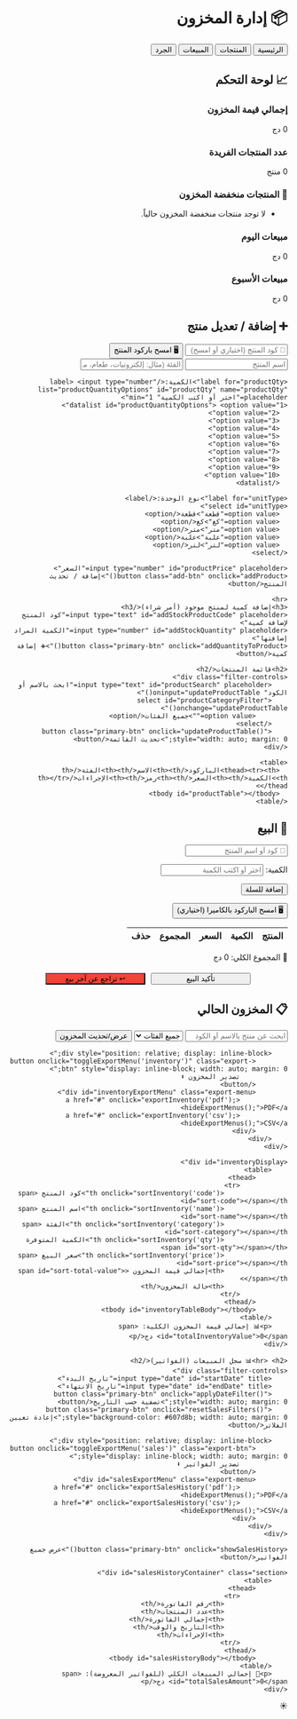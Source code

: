 <!DOCTYPE html>
<html lang="ar" dir="rtl">
<head>
  <meta charset="UTF-8">
  <meta name="viewport" content="width=device-width, initial-scale=1.0">
  <title>إدارة المخزون مع لوحة تحكم متقدمة</title>
  <link rel="manifest" href="manifest.json">
  <meta name="theme-color" content="#2196f3">
  <link rel="icon" href="icons/e-commerce.png">
  <script src="https://unpkg.com/html5-qrcode" type="text/javascript"></script>
  <script src="https://cdn.jsdelivr.net/npm/jsbarcode@3.11.5/dist/JsBarcode.all.min.js"></script>
  <script src="https://cdnjs.cloudflare.com/ajax/libs/jspdf/2.5.1/jspdf.umd.min.js"></script>
  <script src="https://cdnjs.cloudflare.com/ajax/libs/html2canvas/1.4.1/html2canvas.min.js"></script>
  <link rel="stylesheet" href="style.css">
</head>
<body>
  <h1>📦 إدارة المخزون</h1>
  <nav>
    <button onclick="showSection('dashboard')">الرئيسية</button>
    <button onclick="showSection('products')">المنتجات</button>
    <button onclick="showSection('sales')">المبيعات</button>
    <button onclick="showSection('inventory')">الجرد</button>
  </nav>

  <section id="dashboard" class="section active">
    <h2>📈 لوحة التحكم</h2>
    <div class="stats-grid">
      <div class="stat-card">
        <h3>إجمالي قيمة المخزون</h3>
        <p><span id="dashboardTotalInventoryValue">0</span> دج</p>
      </div>
      <div class="stat-card">
        <h3>عدد المنتجات الفريدة</h3>
        <p><span id="dashboardTotalProducts">0</span> منتج</p>
      </div>
      <div class="stat-card low-stock-items">
        <h3>🚨 المنتجات منخفضة المخزون</h3>
        <ul id="dashboardLowStockList">
          <li>لا توجد منتجات منخفضة المخزون حالياً.</li>
        </ul>
      </div>
      <div class="stat-card">
        <h3>مبيعات اليوم</h3>
        <p><span id="dashboardDailySales">0</span> دج</p>
      </div>
      <div class="stat-card">
        <h3>مبيعات الأسبوع</h3>
        <p><span id="dashboardWeeklySales">0</span> دج</p>
      </div>
    </div>
  </section>

  <section id="products" class="section">
    <h2>➕ إضافة / تعديل منتج</h2>
    <input type="text" id="productCode" placeholder="📎 كود المنتج (اختياري أو امسح)">
    <button class="scan-btn" onclick="startProductScanner()">🖥️ امسح باركود المنتج</button>
    <div id="productReader" style="width:300px; margin:auto;"></div>
    <input type="text" id="productName" placeholder="اسم المنتج">
    <input type="text" id="productCategory" placeholder="الفئة (مثال: إلكترونيات، طعام، ملابس)">

    <label for="productQty">الكمية:</label> <input type="number" list="productQuantityOptions" id="productQty" name="productQty" placeholder="اختر أو اكتب الكمية" min="1">
    <datalist id="productQuantityOptions"> <option value="1">
      <option value="2">
      <option value="3">
      <option value="4">
      <option value="5">
      <option value="6">
      <option value="7">
      <option value="8">
      <option value="9">
      <option value="10">
      </datalist>

    <label for="unitType">نوع الوحدة:</label>
    <select id="unitType">
      <option value="قطعة">قطعة</option>
      <option value="كغ">كغ</option>
      <option value="متر">متر</option>
      <option value="علبة">علبة</option>
      <option value="لتر">لتر</option>
    </select>

    <input type="number" id="productPrice" placeholder="السعر">
    <button class="add-btn" onclick="addProduct()">إضافة / تحديث المنتج</button>

    <hr>
    <h3>إضافة كمية لمنتج موجود (أمر شراء)</h3>
    <input type="text" id="addStockProductCode" placeholder="كود المنتج لإضافة كمية">
    <input type="number" id="addStockQuantity" placeholder="الكمية المراد إضافتها">
    <button class="primary-btn" onclick="addQuantityToProduct()">➕ إضافة كمية</button>
    
    <h2>قائمة المنتجات</h2>
    <div class="filter-controls">
        <input type="text" id="productSearch" placeholder="ابحث بالاسم أو الكود" oninput="updateProductTable()">
        <select id="productCategoryFilter" onchange="updateProductTable()">
            <option value="">جميع الفئات</option>
        </select>
        <button class="primary-btn" onclick="updateProductTable()" style="width: auto; margin: 0;">تحديث القائمة</button>
    </div>

    <table>
      <thead><tr><th>الباركود</th><th>الاسم</th><th>الفئة</th><th>الكمية</th><th>السعر</th><th>رمز</th><th>الإجراءات</th></tr></thead>
      <tbody id="productTable"></tbody>
    </table>
  </section>

  <section id="sales" class="section">
    <h2>🛒 البيع</h2>
    <input type="text" id="saleCode" placeholder="📎 كود أو اسم المنتج" list="productSuggestions" oninput="updateSuggestions()">
    <datalist id="productSuggestions"></datalist>

   <label for="saleQuantity">الكمية:</label>
   <input type="number" list="quantityOptions" id="saleQuantity" name="saleQuantity" placeholder="اختر أو اكتب الكمية" min="1">
   <datalist id="quantityOptions"> <option value="1">
     <option value="2">
     <option value="3">
     <option value="4">
     <option value="5">
     <option value="6">
     <option value="7">
     <option value="8">
     <option value="9">
     <option value="10">
   </datalist>


   <button class="add-btn" onclick="addToCart()">إضافة للسلة</button>
    <div id="reader" style="width:300px; margin:auto;"></div>
    <button id="scanBtn" class="scan-btn" onclick="startSaleScanner()">🖥️ امسح الباركود بالكاميرا (اختياري)</button>
    <button id="cancelScanBtn" class="cancel-btn" onclick="cancelSaleScanner()" style="display:none;">❌ إلغاء المسح</button>
    <table>
      <thead><tr><th>المنتج</th><th>الكمية</th><th>السعر</th><th>المجموع</th><th>حذف</th></tr></thead>
      <tbody id="cartTable"></tbody>
    </table>
    <p>🧾 المجموع الكلي: <span id="cartTotal">0</span> دج</p>
    <div style="display: flex; justify-content: center; gap: 10px; margin-top: 20px;">
        <button class="confirm-btn" style="width: 180px;" onclick="confirmSale()">تأكيد البيع</button>
        <button class="cancel-btn" style="width: 180px; background-color: #f44336;" onclick="undoLastSale()">↩️ تراجع عن آخر بيع</button>
    </div>
  </section>

  <section id="inventory" class="section">
    <h2>📋 المخزون الحالي</h2>
    <div class="filter-controls">
        <input type="text" id="inventorySearch" placeholder="ابحث عن منتج بالاسم أو الكود" oninput="showInventory()">
        <select id="inventoryCategoryFilter" onchange="showInventory()">
            <option value="">جميع الفئات</option>
            </select>
        <button class="primary-btn" onclick="showInventory()">عرض/تحديث المخزون</button>

        <div style="position: relative; display: inline-block;">
            <button onclick="toggleExportMenu('inventory')" class="export-btn" style="display: inline-block; width: auto; margin: 0;">
                تصدير المخزون ⬇️
            </button>
            <div id="inventoryExportMenu" class="export-menu">
                <a href="#" onclick="exportInventory('pdf'); hideExportMenus();">PDF</a>
                <a href="#" onclick="exportInventory('csv'); hideExportMenus();">CSV</a>
            </div>
        </div>
    </div>
    
    <div id="inventoryDisplay">
        <table>
            <thead>
                <tr>
                    <th onclick="sortInventory('code')">كود المنتج <span id="sort-code"></span></th>
                    <th onclick="sortInventory('name')">اسم المنتج <span id="sort-name"></span></th>
                    <th onclick="sortInventory('category')">الفئة <span id="sort-category"></span></th>
                    <th onclick="sortInventory('qty')">الكمية المتوفرة <span id="sort-qty"></span></th>
                    <th onclick="sortInventory('price')">سعر البيع <span id="sort-price"></span></th>
                    <th>إجمالي قيمة المخزون <span id="sort-total-value"></span></th>
                    <th>حالة المخزون</th>
                </tr>
            </thead>
            <tbody id="inventoryTableBody"></tbody>
        </table>
        <p>📊 إجمالي قيمة المخزون الكلية: <span id="totalInventoryValue">0</span> دج</p>
    </div>
    
    <hr> <h2>📊 سجل المبيعات (الفواتير)</h2>
    <div class="filter-controls">
        <input type="date" id="startDate" title="تاريخ البدء">
        <input type="date" id="endDate" title="تاريخ الانتهاء">
        <button class="primary-btn" onclick="applyDateFilter()" style="width: auto; margin: 0;">تصفية حسب التاريخ</button>
        <button class="primary-btn" onclick="resetSalesFilters()" style="background-color: #607d8b; width: auto; margin: 0;">إعادة تعيين الفلاتر</button>

        <div style="position: relative; display: inline-block;">
            <button onclick="toggleExportMenu('sales')" class="export-btn" style="display: inline-block; width: auto; margin: 0;">
                تصدير الفواتير ⬇️
            </button>
            <div id="salesExportMenu" class="export-menu">
                <a href="#" onclick="exportSalesHistory('pdf'); hideExportMenus();">PDF</a>
                <a href="#" onclick="exportSalesHistory('csv'); hideExportMenus();">CSV</a>
            </div>
        </div>
    </div>
    
    <button class="primary-btn" onclick="showSalesHistory()">عرض جميع الفواتير</button>

    <div id="salesHistoryContainer" class="section">
        <table>
            <thead>
                <tr>
                    <th>رقم الفاتورة</th>
                    <th>عدد المنتجات</th>
                    <th>إجمالي الفاتورة</th>
                    <th>التاريخ والوقت</th>
                    <th>الإجراءات</th>
                </tr>
            </thead>
            <tbody id="salesHistoryBody"></tbody>
        </table>
        <p>🔄 إجمالي المبيعات الكلي (للفواتير المعروضة): <span id="totalSalesAmount">0</span> دج</p>
    </div>
  </section>

  <div id="confirmSaleModal" class="modal" style="display: none;">
    <div class="modal-content">
      <span class="close-button" onclick="closeModal()">&times;</span>
      <h3>تأكيد عملية البيع</h3>
      <p>هل أنت متأكد من إتمام هذا البيع؟</p>
      <p>المجموع الكلي: <strong id="modalCartTotal">0</strong> دج</p>
      <h4>تفاصيل السلة:</h4>
      <ul id="modalCartItems">
        </ul>
      <div class="modal-buttons">
        <button class="confirm-sale-btn" onclick="executeSale()">تأكيد</button>
        <button class="cancel-modal-btn" onclick="closeModal()">إلغاء</button>
      </div>
    </div>
  </div>

  <div id="editProductModal" class="modal" style="display: none;">
    <div class="modal-content">
      <span class="close-button" onclick="closeModal()">&times;</span>
      <h3>تعديل المنتج</h3>
      <input type="hidden" id="editProductOriginalCode">
      <label for="editProductCode">كود المنتج:</label>
      <input type="text" id="editProductCode" placeholder="كود المنتج" readonly>
      <label for="editProductName">اسم المنتج:</label>
      <input type="text" id="editProductName" placeholder="اسم المنتج">
      <label for="editProductCategory">الفئة:</label>
      <input type="text" id="editProductCategory" placeholder="الفئة">
      <label for="editProductQty">الكمية:</label>
      <input type="number" id="editProductQty" placeholder="الكمية">
      <label for="editProductPrice">السعر:</label>
      <input type="number" id="editProductPrice" placeholder="السعر">
      <div class="modal-buttons">
        <button class="confirm-btn" onclick="saveEditedProduct()">حفظ التعديلات</button>
        <button class="cancel-btn" onclick="closeModal()">إلغاء</button>
      </div>
    </div>
  </div>

  <div id="invoicePrintModal" class="modal" style="display: none;">
    <div class="modal-content" style="max-width: 600px; text-align: right;">
        <span class="close-button" onclick="closeModal()">&times;</span>
        <div id="invoiceContent" style="padding: 20px; border: 1px solid #eee; background-color: white; color: black;">
            <h2 style="text-align: center; margin-bottom: 20px; color: #ff7300;">فاتورة البيع</h2>
            <p style="text-align: right;"><strong>رقم الفاتورة:</strong> <span id="printInvoiceId"></span></p>
            <p style="text-align: right;"><strong>التاريخ والوقت:</strong> <span id="printInvoiceDate"></span></p>
            <hr style="border-top: 1px dashed #ccc; margin: 15px 0;">
            <table style="width: 100%; border-collapse: collapse; margin-bottom: 20px;">
                <thead>
                    <tr style="background-color: #f2f2f2;">
                        <th style="padding: 8px; border: 1px solid #ddd; text-align: right;">المنتج</th>
                        <th style="padding: 8px; border: 1px solid #ddd; text-align: right;">الكمية</th>
                        <th style="padding: 8px; border: 1px solid #ddd; text-align: right;">السعر (للواحدة)</th>
                        <th style="padding: 8px; border: 1px solid #ddd; text-align: right;">الإجمالي</th>
                    </tr>
                </thead>
                <tbody id="printInvoiceItems">
                </tbody>
            </table>
            <p style="text-align: left; font-size: 1.2em; font-weight: bold; padding-top: 10px; border-top: 2px solid #ff7300;">
                الإجمالي الكلي: <span id="printInvoiceTotal"></span> دج
            </p>
            <p style="text-align: center; margin-top: 30px; font-size: 0.9em; color: #555;">شكراً لتعاملك معنا!</p>
        </div>
        <div class="modal-buttons" style="margin-top: 20px;">
            <button class="confirm-btn" onclick="printInvoice()">🖨️ طباعة الفاتورة</button>
        </div>
    </div>
  </div>

  <div class="notification-container"></div>

  <div class="dark-mode-toggle" onclick="toggleDarkMode()">
      ☀️
  </div>

  <script src="script.js"></script>
  <script>
  if ('serviceWorker' in navigator) {
    window.addEventListener('load', function() {
      navigator.serviceWorker.register('service-worker.js')
        .then(function(registration) {
          console.log('ServiceWorker registered:', registration.scope);
        }, function(error) {
          console.log('ServiceWorker registration failed:', error);
        });
    });
  }
</script>

</body>
</html>
